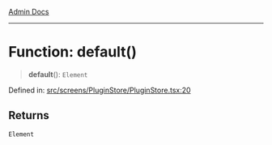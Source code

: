 [Admin Docs](/)

***

# Function: default()

> **default**(): `Element`

Defined in: [src/screens/PluginStore/PluginStore.tsx:20](https://github.com/PalisadoesFoundation/talawa-admin/blob/main/src/screens/PluginStore/PluginStore.tsx#L20)

## Returns

`Element`
